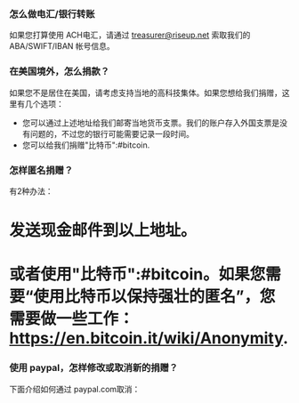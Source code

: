 ### 怎么做电汇/银行转账

如果您打算使用 ACH电汇，请通过 treasurer@riseup.net 索取我们的 ABA/SWIFT/IBAN 帐号信息。

### 在美国境外，怎么捐款？

如果您不是居住在美国，请考虑支持当地的高科技集体。如果您想给我们捐赠，这里有几个选项：

* 您可以通过上述地址给我们邮寄当地货币支票。我们的账户存入外国支票是没有问题的，不过您的银行可能需要记录一段时间。
* 您可以给我们捐赠"比特币":#bitcoin.

### 怎样匿名捐赠？

有2种办法：

# 发送现金邮件到以上地址。
# 或者使用"比特币":#bitcoin。如果您需要“使用比特币以保持强壮的匿名”，您需要做一些工作：https://en.bitcoin.it/wiki/Anonymity.

### 使用 paypal，怎样修改或取消新的捐赠？

下面介绍如何通过 paypal.com取消：

